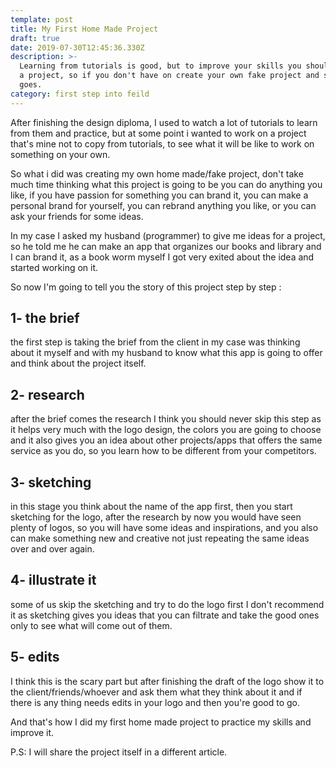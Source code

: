 ```yaml
---
template: post
title: My First Home Made Project
draft: true
date: 2019-07-30T12:45:36.330Z
description: >-
  Learning from tutorials is good, but to improve your skills you should work on
  a project, so if you don't have on create your own fake project and see how it
  goes.
category: first step into feild
---
```

After finishing the design diploma, I used to watch a lot of tutorials to learn from them and practice, but at some point i wanted to work on a project that's mine not to copy from tutorials, to see what it will be like to work on something on your own.

So what i did was creating my own home made/fake project, don't take much time thinking what this project is going to be you can do anything you like, if you have passion for something you can brand it, you can make a personal brand for yourself, you can rebrand anything you like, or you can ask your friends for some ideas.

In my case I asked my husband (programmer) to give me ideas for a project, so he told me he can make an app that organizes our books and library and I can brand it, as a book worm myself I got very exited about the idea and started working on it.

So now I'm going to tell you the story of this project step by step :

## 1- the brief

the first step is taking the brief from the client in my case was thinking about it myself and with my husband to know what this app is going to offer and think about the project itself.

## 2- research

after the brief comes the research I think you should never skip this step as it helps very much with the logo design, the colors you are going to choose and it also gives you an idea about other projects/apps that offers the same service as you do, so you learn how to be different from your competitors.

## 3- sketching

in this stage you think about the name of the app first, then you start sketching for the logo, after the research by now you would have seen plenty of logos, so you will have some ideas and inspirations, and you also can make something new and creative not just repeating the same ideas over and over again.

## 4- illustrate it

some of us skip the sketching and try to do the logo first I don't recommend it as sketching gives you ideas that you can filtrate and take the good ones only to see what will come out of them.

## 5- edits

I think this is the scary part but after finishing the draft of the logo show it to the client/friends/whoever and ask them what they think about it and if there is any thing needs edits in your logo and then you're good to go.

And that's how I did my first home made project to practice my skills and improve it.

P.S: I will share the project itself in a different article.

##
